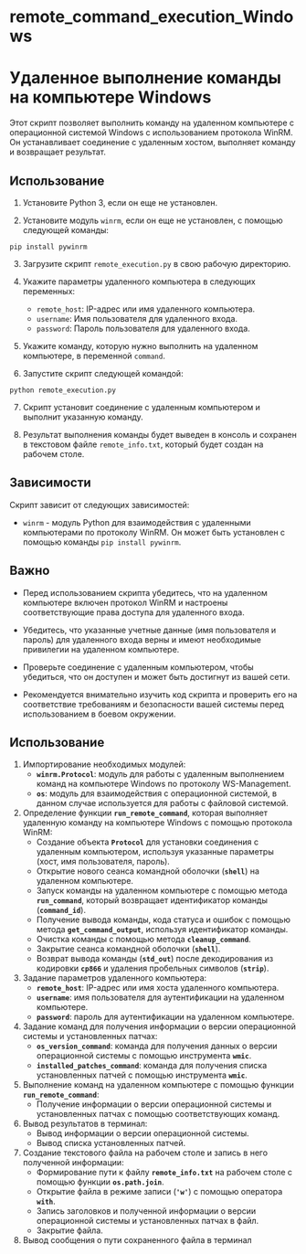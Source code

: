 # remote_command_execution_Windows
# Удаленное выполнение команды на компьютере Windows

Этот скрипт позволяет выполнить команду на удаленном компьютере с операционной системой Windows с использованием протокола WinRM. Он устанавливает соединение с удаленным хостом, выполняет команду и возвращает результат.

## Использование

1. Установите Python 3, если он еще не установлен.

2. Установите модуль `winrm`, если он еще не установлен, с помощью следующей команды:

```shell
pip install pywinrm
```

3. Загрузите скрипт `remote_execution.py` в свою рабочую директорию.

4. Укажите параметры удаленного компьютера в следующих переменных:
   - `remote_host`: IP-адрес или имя удаленного компьютера.
   - `username`: Имя пользователя для удаленного входа.
   - `password`: Пароль пользователя для удаленного входа.

5. Укажите команду, которую нужно выполнить на удаленном компьютере, в переменной `command`.

6. Запустите скрипт следующей командой:

```shell
python remote_execution.py
```

7. Скрипт установит соединение с удаленным компьютером и выполнит указанную команду.

8. Результат выполнения команды будет выведен в консоль и сохранен в текстовом файле `remote_info.txt`, который будет создан на рабочем столе.

## Зависимости

Скрипт зависит от следующих зависимостей:

- `winrm` - модуль Python для взаимодействия с удаленными компьютерами по протоколу WinRM. Он может быть установлен с помощью команды `pip install pywinrm`.

## Важно

- Перед использованием скрипта убедитесь, что на удаленном компьютере включен протокол WinRM и настроены соответствующие права доступа для удаленного входа.

- Убедитесь, что указанные учетные данные (имя пользователя и пароль) для удаленного входа верны и имеют необходимые привилегии на удаленном компьютере.

- Проверьте соединение с удаленным компьютером, чтобы убедиться, что он доступен и может быть достигнут из вашей сети.

- Рекомендуется внимательно изучить код скрипта и проверить его на соответствие требованиям и безопасности вашей системы перед использованием в боевом окружении.

## Использование

1. Импортирование необходимых модулей:
    - **`winrm.Protocol`**: модуль для работы с удаленным выполнением команд на компьютере Windows по протоколу WS-Management.
    - **`os`**: модуль для взаимодействия с операционной системой, в данном случае используется для работы с файловой системой.
2. Определение функции **`run_remote_command`**, которая выполняет удаленную команду на компьютере Windows с помощью протокола WinRM:
    - Создание объекта **`Protocol`** для установки соединения с удаленным компьютером, используя указанные параметры (хост, имя пользователя, пароль).
    - Открытие нового сеанса командной оболочки (**`shell`**) на удаленном компьютере.
    - Запуск команды на удаленном компьютере с помощью метода **`run_command`**, который возвращает идентификатор команды (**`command_id`**).
    - Получение вывода команды, кода статуса и ошибок с помощью метода **`get_command_output`**, используя идентификатор команды.
    - Очистка команды с помощью метода **`cleanup_command`**.
    - Закрытие сеанса командной оболочки (**`shell`**).
    - Возврат вывода команды (**`std_out`**) после декодирования из кодировки **`cp866`** и удаления пробельных символов (**`strip`**).
3. Задание параметров удаленного компьютера:
    - **`remote_host`**: IP-адрес или имя хоста удаленного компьютера.
    - **`username`**: имя пользователя для аутентификации на удаленном компьютере.
    - **`password`**: пароль для аутентификации на удаленном компьютере.
4. Задание команд для получения информации о версии операционной системы и установленных патчах:
    - **`os_version_command`**: команда для получения данных о версии операционной системы с помощью инструмента **`wmic`**.
    - **`installed_patches_command`**: команда для получения списка установленных патчей с помощью инструмента **`wmic`**.
5. Выполнение команд на удаленном компьютере с помощью функции **`run_remote_command`**:
    - Получение информации о версии операционной системы и установленных патчах с помощью соответствующих команд.
6. Вывод результатов в терминал:
    - Вывод информации о версии операционной системы.
    - Вывод списка установленных патчей.
7. Создание текстового файла на рабочем столе и запись в него полученной информации:
    - Формирование пути к файлу **`remote_info.txt`** на рабочем столе с помощью функции **`os.path.join`**.
    - Открытие файла в режиме записи (**`'w'`**) с помощью оператора **`with`**.
    - Запись заголовков и полученной информации о версии операционной системы и установленных патчах в файл.
    - Закрытие файла.
8. Вывод сообщения о пути сохраненного файла в терминал
